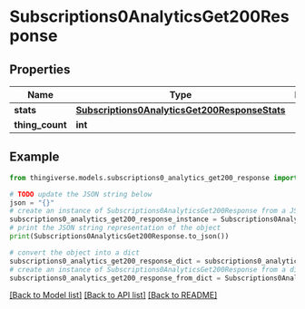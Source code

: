 # Subscriptions0AnalyticsGet200Response


## Properties

Name | Type | Description | Notes
------------ | ------------- | ------------- | -------------
**stats** | [**Subscriptions0AnalyticsGet200ResponseStats**](Subscriptions0AnalyticsGet200ResponseStats.md) |  | [optional] 
**thing_count** | **int** |  | [optional] 

## Example

```python
from thingiverse.models.subscriptions0_analytics_get200_response import Subscriptions0AnalyticsGet200Response

# TODO update the JSON string below
json = "{}"
# create an instance of Subscriptions0AnalyticsGet200Response from a JSON string
subscriptions0_analytics_get200_response_instance = Subscriptions0AnalyticsGet200Response.from_json(json)
# print the JSON string representation of the object
print(Subscriptions0AnalyticsGet200Response.to_json())

# convert the object into a dict
subscriptions0_analytics_get200_response_dict = subscriptions0_analytics_get200_response_instance.to_dict()
# create an instance of Subscriptions0AnalyticsGet200Response from a dict
subscriptions0_analytics_get200_response_from_dict = Subscriptions0AnalyticsGet200Response.from_dict(subscriptions0_analytics_get200_response_dict)
```
[[Back to Model list]](../README.md#documentation-for-models) [[Back to API list]](../README.md#documentation-for-api-endpoints) [[Back to README]](../README.md)


